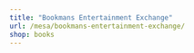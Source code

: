 ```yaml
---
title: "Bookmans Entertainment Exchange"
url: /mesa/bookmans-entertainment-exchange/
shop: books
---
```

